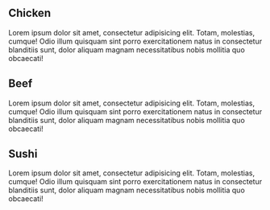 <!DOCTYPE html>
<html>
<head>
    <meta charset="utf-8">
    <title> Our Menu</title>
    
</head>
<body>
<section>
<div class="row">
   <div class="col-lg-4 col-md-6">
      <div class="section">
         <h2 class="chicken">Chicken</h2>
         <p>Lorem ipsum dolor sit amet, consectetur adipisicing elit. Totam, molestias, cumque! Odio illum quisquam sint porro exercitationem natus in consectetur blanditiis sunt, dolor aliquam magnam necessitatibus nobis mollitia quo obcaecati!</p>
      </div>
   </div>
</div>

<section>
<div class="row">
   <div class="col-lg-4 col-md-6">
      <div class="section">
         <h2 class="beef">Beef</h2>
         <p>Lorem ipsum dolor sit amet, consectetur adipisicing elit. Totam, molestias, cumque! Odio illum quisquam sint porro exercitationem natus in consectetur blanditiis sunt, dolor aliquam magnam necessitatibus nobis mollitia quo obcaecati!</p>
      </div>
   </div>
</div>
</section>

<section>
<div class="row">
   <div class="col-lg-4 col-md-6">
      <div class="section">
         <h2 class="sushi">Sushi</h2>
         <p>Lorem ipsum dolor sit amet, consectetur adipisicing elit. Totam, molestias, cumque! Odio illum quisquam sint porro exercitationem natus in consectetur blanditiis sunt, dolor aliquam magnam necessitatibus nobis mollitia quo obcaecati!</p>
      </div>
   </div>
</div>
</section>   

</body>

</html>
